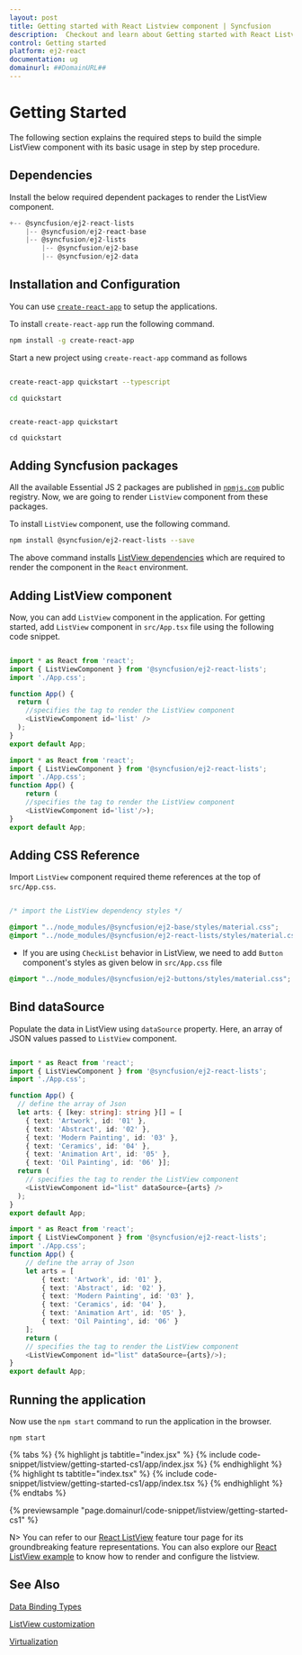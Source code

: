 ```yaml
---
layout: post
title: Getting started with React Listview component | Syncfusion
description:  Checkout and learn about Getting started with React Listview component of Syncfusion Essential JS 2 and more details.
control: Getting started 
platform: ej2-react
documentation: ug
domainurl: ##DomainURL##
---
```


# Getting Started

The following section explains the required steps to build the simple ListView component with its basic usage in step by step procedure.

## Dependencies

Install the below required dependent packages to render the ListView component.

```javascript
+-- @syncfusion/ej2-react-lists
    |-- @syncfusion/ej2-react-base
    |-- @syncfusion/ej2-lists
        |-- @syncfusion/ej2-base
        |-- @syncfusion/ej2-data
```

## Installation and Configuration

You can use [`create-react-app`](https://github.com/facebookincubator/create-react-app) to setup the applications.

To install `create-react-app` run the following command.

```bash
npm install -g create-react-app
```

Start a new project using `create-react-app` command as follows

<div class='tsx'>

```bash

create-react-app quickstart --typescript

cd quickstart

```

</div>

<div class='jsx'>

```

create-react-app quickstart

cd quickstart

```

</div>

## Adding Syncfusion packages

All the available Essential JS 2 packages are published in [`npmjs.com`](https://www.npmjs.com/~syncfusionorg) public registry. Now, we are going to render
`ListView` component from these packages.

To install `ListView` component, use the following command.

```bash
npm install @syncfusion/ej2-react-lists --save
```

The above command installs [ListView dependencies](#dependencies) which are required to render the component in the `React` environment.

## Adding ListView component

Now, you can add `ListView` component in the application. For getting started, add `ListView` component in `src/App.tsx` file using the following code snippet.



```ts

import * as React from 'react';
import { ListViewComponent } from '@syncfusion/ej2-react-lists';
import './App.css';

function App() {
  return (
    //specifies the tag to render the ListView component
    <ListViewComponent id='list' />
  );
}
export default App;
```

```ts
import * as React from 'react';
import { ListViewComponent } from '@syncfusion/ej2-react-lists';
import './App.css';
function App() {
    return (
    //specifies the tag to render the ListView component
    <ListViewComponent id='list'/>);
}
export default App;
```

## Adding CSS Reference

Import `ListView` component required theme references at the top of `src/App.css`.

```css

/* import the ListView dependency styles */

@import "../node_modules/@syncfusion/ej2-base/styles/material.css";
@import "../node_modules/@syncfusion/ej2-react-lists/styles/material.css";

```

* If you are using `CheckList` behavior in ListView, we need to add `Button` component's styles as given below in `src/App.css` file

```css
@import "../node_modules/@syncfusion/ej2-buttons/styles/material.css";
```

## Bind dataSource

Populate the data in ListView using `dataSource` property. Here, an array of JSON values passed to `ListView` component.



```ts

import * as React from 'react';
import { ListViewComponent } from '@syncfusion/ej2-react-lists';
import './App.css';

function App() {
  // define the array of Json
  let arts: { [key: string]: string }[] = [
    { text: 'Artwork', id: '01' },
    { text: 'Abstract', id: '02' },
    { text: 'Modern Painting', id: '03' },
    { text: 'Ceramics', id: '04' },
    { text: 'Animation Art', id: '05' },
    { text: 'Oil Painting', id: '06' }];
  return (
    // specifies the tag to render the ListView component
    <ListViewComponent id="list" dataSource={arts} />
  );
}
export default App;

```

```ts
import * as React from 'react';
import { ListViewComponent } from '@syncfusion/ej2-react-lists';
import './App.css';
function App() {
    // define the array of Json
    let arts = [
        { text: 'Artwork', id: '01' },
        { text: 'Abstract', id: '02' },
        { text: 'Modern Painting', id: '03' },
        { text: 'Ceramics', id: '04' },
        { text: 'Animation Art', id: '05' },
        { text: 'Oil Painting', id: '06' }
    ];
    return (
    // specifies the tag to render the ListView component
    <ListViewComponent id="list" dataSource={arts}/>);
}
export default App;
```

## Running the application

Now use the `npm start` command to run the application in the browser.

```
npm start
```

{% tabs %}
{% highlight js tabtitle="index.jsx" %}
{% include code-snippet/listview/getting-started-cs1/app/index.jsx %}
{% endhighlight %}
{% highlight ts tabtitle="index.tsx" %}
{% include code-snippet/listview/getting-started-cs1/app/index.tsx %}
{% endhighlight %}
{% endtabs %}

 {% previewsample "page.domainurl/code-snippet/listview/getting-started-cs1" %}

N> You can refer to our [React ListView](https://www.syncfusion.com/react-ui-components/react-listview) feature tour page for its groundbreaking feature representations. You can also explore our [React ListView example](https://ej2.syncfusion.com/react/demos/#/material/listview/default) to know how to render and configure the listview.

## See Also

[Data Binding Types](./data-binding)

[ListView customization](./customizing-templates)

[Virtualization](./virtualization)